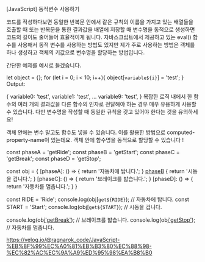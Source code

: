 [JavaScript] 동적변수 사용하기

코드를 작성하다보면 동일한 반복문 안에서 같은 규칙의 이름을 가지고 있는 배열들을 호출할 때 또는 반복문을 통한 결과값을 배열에 저장할 때 변수명을 동적으로 생성하면 코드의 길이도 줄어들어 효율적이게 됩니다. 자바스크립트에서 제공하고 있는 eval() 함수를 사용해서 동적 변수를 사용하는 방법도 있지만 제가 주로 사용하는 방법은 객체를 하나 생성하고 객체의 키값으로 변수명을 할당하는 방법입니다.

간단한 예제를 예시로 들겠습니다.

let object = {};
for (let i = 0; i < 10; i++){ 
  object[`variable${i}`] = 'test';
}
Output:

{ 
  variable0: 'test',
  variable1: 'test',
  ...
  variable9: 'test',
}
복잡한 로직 내에서 한 함수의 여러 개의 결과값을 다른 함수의 인자로 전달해야 하는 경우 매우 유용하게 사용할 수 있습니다. 다만 변수명을 작성할 때 동일한 규칙을 갖고 있어야 한다는 것을 유의하세요!

객체 안에는 변수 말고도 함수도 넣을 수 있습니다. 이를 활용한 방법으로 computed-property-name이 있는데요. 객체 안에 함수명을 동적으로 할당할 수 있습니다 !

const phaseA = 'getRide';
const phaseB = 'getStart';
const phaseC = 'getBreak';
const phaseD = 'getStop';

const obj = {
  [phaseA]: () => {	
    return '자동차에 탑니다.'; 
  }
  [phaseB]() {
    return '시동을 겁니다.';
  }
  [phaseC]: () => {
    return '브레이크를 밟습니다.';
  }
  [phaseD]: () => {
   return '자동차를 멈춥니다.';
  }
}


const RIDE = 'Ride';
console.log(obj[`get${RIDE}`); // 자동차에 탑니다.
const START = 'Start';
console.log(obj[`get${START}`);	// 시동을 겁니다.

console.log(obj['getBreak']()); // 브레이크를 밟습니다.
console.log(obj['getStop']()); // 자동차를 멈춥니다.



https://velog.io/@ragnarok_code/JavaScript-%EB%8F%99%EC%A0%81%EB%B3%80%EC%88%98-%EC%82%AC%EC%9A%A9%ED%95%98%EA%B8%B0